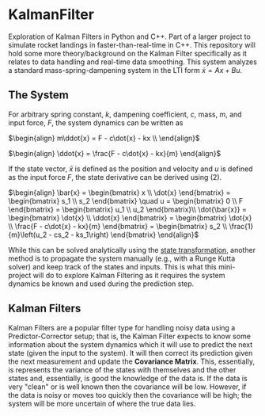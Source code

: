 # KalmanFilter
Exploration of Kalman Filters in Python and C++. Part of a larger project to simulate rocket landings in faster-than-real-time in C++. This repository will hold some more theory/background on the Kalman Filter specifically as it relates to data handling and real-time data smoothing. This system analyzes a standard mass-spring-dampening system in the LTI form $\dot{x} = Ax + Bu$.

## The System
For arbitrary spring constant, $k$, dampening coefficient, $c$, mass, $m$, and input force, $F$, the system dynamics can be written as 

$\begin{align}
m\ddot{x} = F - c\dot{x} - kx \\
\end{align}$

$\begin{align}
\ddot{x} = \frac{F - c\dot{x} - kx}{m}
\end{align}$

If the state vector, $\bar{x}$ is defined as the position and velocity and $u$ is defined as the input force $F$, the state derivative can be derived using (2).

$\begin{align}
\bar{x} = \begin{bmatrix}
x \\ \dot{x}
\end{bmatrix} =  \begin{bmatrix}
s_1 \\ s_2
\end{bmatrix}
\quad u =  \begin{bmatrix}
0 \\ F
\end{bmatrix} = \begin{bmatrix}
u_1 \\ u_2
\end{bmatrix}\\
\dot{\bar{x}} = \begin{bmatrix} \dot{x} \\ \ddot{x} \end{bmatrix} = \begin{bmatrix}
\dot{x} \\
\frac{F - c\dot{x} - kx}{m}
\end{bmatrix} = \begin{bmatrix}
s_2 \\
\frac{1}{m}\left(u_2 - cs_2 - ks_1\right)
\end{bmatrix}
\end{align}$

While this can be solved analytically using the [state transformation](https://web.mit.edu/2.14/www/Handouts/StateSpaceResponse.pdf), another method is to propagate the system manually (e.g., with a Runge Kutta solver) and keep track of the states and inputs. This is what this mini-project will do to explore Kalman Filtering as it requires the system dynamics be known and used during the prediction step.

## Kalman Filters
Kalman Filters are a popular filter type for handling noisy data using a Predictor-Corrector setup; that is, the Kalman Filter expects to know some information about the system dynamics which it will use to predict the next state (given the input to the system). It will then correct its prediction given the next measurement and update the **Covariance Matrix**. This, essentially, is represents the variance of the states with themselves and the other states and, essentially, is good the knowledge of the data is. If the data is very "clean" or is well known then the covariance will be low. However, if the data is noisy or moves too quickly then the covariance will be high; the system will be more uncertain of where the true data lies.

<!-- ## Application -->